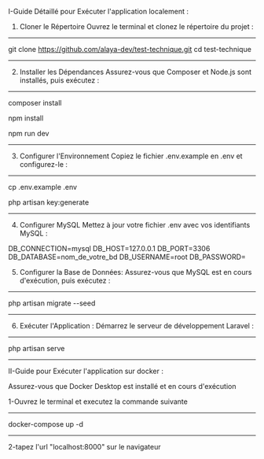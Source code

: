 
I-Guide Détaillé pour Exécuter l'application localement : 
1. Cloner le Répertoire
Ouvrez le terminal et clonez le répertoire du projet :

 ***********************

git clone https://github.com/alaya-dev/test-technique.git
cd test-technique

************************
2. Installer les Dépendances
Assurez-vous que Composer et Node.js sont installés, puis exécutez :

 ***********************

composer install

npm install

npm run dev
*****************************
3. Configurer l'Environnement
Copiez le fichier .env.example en .env et configurez-le :

 ***********************

cp .env.example .env


php artisan key:generate

***********************
4. Configurer MySQL
Mettez à jour votre fichier .env avec vos identifiants MySQL :


DB_CONNECTION=mysql
DB_HOST=127.0.0.1
DB_PORT=3306
DB_DATABASE=nom_de_votre_bd
DB_USERNAME=root
DB_PASSWORD=


5. Configurer la Base de Données:
Assurez-vous que MySQL est en cours d'exécution, puis exécutez :

************************
php artisan migrate --seed
****************************

6. Exécuter l'Application :
Démarrez le serveur de développement Laravel :

***********************
php artisan serve
*******************

II-Guide  pour Exécuter l'application sur docker : 

Assurez-vous que Docker Desktop est installé et en cours d'exécution 

1-Ouvrez le terminal et executez la commande suivante 
********************************
docker-compose up -d
**********************************
2-tapez l'url "localhost:8000" sur le navigateur



